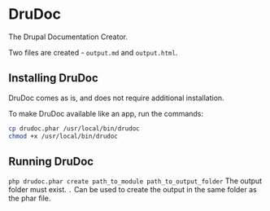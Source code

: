 # DruDoc
The Drupal Documentation Creator.

Two files are created - `output.md` and `output.html`.

## Installing DruDoc
DruDoc comes as is, and does not require additional installation.

To make DruDoc available like an app, run the commands:
```bash
cp drudoc.phar /usr/local/bin/drudoc
chmod +x /usr/local/bin/drudoc
```

## Running DruDoc
`php drudoc.phar create path_to_module path_to_output_folder`
The output folder must exist. `.` Can be used to create the output in the same 
folder as the phar file.
